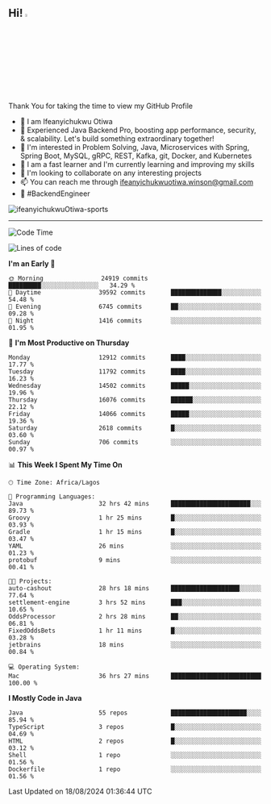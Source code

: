 <!-- BLOG-POST-LIST:START --><!-- BLOG-POST-LIST:END -->

## Hi! <img src="https://media.giphy.com/media/hvRJCLFzcasrR4ia7z/giphy.gif" width="4%"> 

Thank You for taking the time to view my GitHub Profile

- 👋 I am Ifeanyichukwu Otiwa
- 🚀 Experienced Java Backend Pro, boosting app performance, security, & scalability. Let's build something extraordinary together!
- 👀 I'm interested in Problem Solving, Java, Microservices with Spring, Spring Boot, MySQL, gRPC, REST, Kafka, git, Docker, and Kubernetes
- 🌱 I am a fast learner and I'm currently learning and improving my skills
- 💞️ I'm looking to collaborate on any interesting projects
- 📫 You can reach me through ifeanyichukwuotiwa.winson@gmail.com
- 🚀 #BackendEngineer

<p align="left" marginTop="10px"> <img src="https://komarev.com/ghpvc/?username=ifeanyichukwuOtiwa-sports&label=Profile%20views&color=0e75b6&style=for-the-badge" alt="ifeanyichukwuOtiwa-sports" /> </p>

***

<!--START_SECTION:waka-->
![Code Time](http://img.shields.io/badge/Code%20Time-2%2C793%20hrs%2032%20mins-blue)

![Lines of code](https://img.shields.io/badge/From%20Hello%20World%20I%27ve%20Written-17.3%20million%20lines%20of%20code-blue)

**I'm an Early 🐤** 

```text
🌞 Morning                24919 commits       █████████░░░░░░░░░░░░░░░░   34.29 % 
🌆 Daytime                39592 commits       ██████████████░░░░░░░░░░░   54.48 % 
🌃 Evening                6745 commits        ██░░░░░░░░░░░░░░░░░░░░░░░   09.28 % 
🌙 Night                  1416 commits        ░░░░░░░░░░░░░░░░░░░░░░░░░   01.95 % 
```
📅 **I'm Most Productive on Thursday** 

```text
Monday                   12912 commits       ████░░░░░░░░░░░░░░░░░░░░░   17.77 % 
Tuesday                  11792 commits       ████░░░░░░░░░░░░░░░░░░░░░   16.23 % 
Wednesday                14502 commits       █████░░░░░░░░░░░░░░░░░░░░   19.96 % 
Thursday                 16076 commits       ██████░░░░░░░░░░░░░░░░░░░   22.12 % 
Friday                   14066 commits       █████░░░░░░░░░░░░░░░░░░░░   19.36 % 
Saturday                 2618 commits        █░░░░░░░░░░░░░░░░░░░░░░░░   03.60 % 
Sunday                   706 commits         ░░░░░░░░░░░░░░░░░░░░░░░░░   00.97 % 
```


📊 **This Week I Spent My Time On** 

```text
🕑︎ Time Zone: Africa/Lagos

💬 Programming Languages: 
Java                     32 hrs 42 mins      ██████████████████████░░░   89.73 % 
Groovy                   1 hr 25 mins        █░░░░░░░░░░░░░░░░░░░░░░░░   03.93 % 
Gradle                   1 hr 15 mins        █░░░░░░░░░░░░░░░░░░░░░░░░   03.47 % 
YAML                     26 mins             ░░░░░░░░░░░░░░░░░░░░░░░░░   01.23 % 
protobuf                 9 mins              ░░░░░░░░░░░░░░░░░░░░░░░░░   00.41 % 

🐱‍💻 Projects: 
auto-cashout             28 hrs 18 mins      ███████████████████░░░░░░   77.64 % 
settlement-engine        3 hrs 52 mins       ███░░░░░░░░░░░░░░░░░░░░░░   10.65 % 
OddsProcessor            2 hrs 28 mins       ██░░░░░░░░░░░░░░░░░░░░░░░   06.81 % 
FixedOddsBets            1 hr 11 mins        █░░░░░░░░░░░░░░░░░░░░░░░░   03.28 % 
jetbrains                18 mins             ░░░░░░░░░░░░░░░░░░░░░░░░░   00.84 % 

💻 Operating System: 
Mac                      36 hrs 27 mins      █████████████████████████   100.00 % 
```

**I Mostly Code in Java** 

```text
Java                     55 repos            █████████████████████░░░░   85.94 % 
TypeScript               3 repos             █░░░░░░░░░░░░░░░░░░░░░░░░   04.69 % 
HTML                     2 repos             █░░░░░░░░░░░░░░░░░░░░░░░░   03.12 % 
Shell                    1 repo              ░░░░░░░░░░░░░░░░░░░░░░░░░   01.56 % 
Dockerfile               1 repo              ░░░░░░░░░░░░░░░░░░░░░░░░░   01.56 % 
```




 Last Updated on 18/08/2024 01:36:44 UTC
<!--END_SECTION:waka-->

<!--
<p align="center">
![trophy](https://github-profile-trophy.vercel.app/?username=ifeanyichukwuOtiwa-sports&theme=onedark) (https://github.com/ryo-ma/github-profile-trophy)
</p>
-->

<!---
ifeanyi-otiwa/ifeanyi-otiwa is a ✨ special ✨ repository because its `README.md` (this file) appears on your GitHub profile.
You can click the Preview link to take a look at your changes.
--->
